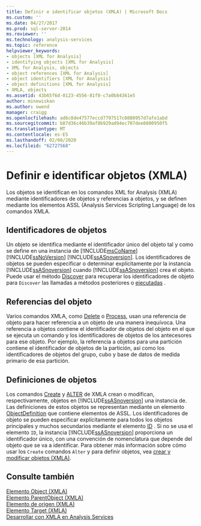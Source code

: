 ```yaml
---
title: Definir e identificar objetos (XMLA) | Microsoft Docs
ms.custom: ''
ms.date: 04/27/2017
ms.prod: sql-server-2014
ms.reviewer: ''
ms.technology: analysis-services
ms.topic: reference
helpviewer_keywords:
- objects [XML for Analysis]
- identifying objects [XML for Analysis]
- XML for Analysis, objects
- object references [XML for Analysis]
- object identifiers [XML for Analysis]
- object definitions [XML for Analysis]
- XMLA, objects
ms.assetid: 43b65f6d-0123-4556-81f0-c7a0b84361e5
author: minewiskan
ms.author: owend
manager: craigg
ms.openlocfilehash: ad6c8de47577eccd7797517c8080957d7afe1abd
ms.sourcegitcommit: b87d36c46b39af8b929ad94ec707dee8800950f5
ms.translationtype: MT
ms.contentlocale: es-ES
ms.lasthandoff: 02/08/2020
ms.locfileid: "62727568"
---
```

# <a name="defining-and-identifying-objects-xmla"></a>Definir e identificar objetos (XMLA)
  Los objetos se identifican en los comandos XML for Analysis (XMLA) mediante identificadores de objetos y referencias a objetos, y se definen mediante los elementos ASSL (Analysis Services Scripting Language) de los comandos XMLA.  
  
## <a name="object-identifiers"></a>Identificadores de objetos  
 Un objeto se identifica mediante el identificador único del objeto tal y como se define en una instancia de [!INCLUDE[msCoName](../../includes/msconame-md.md)] [!INCLUDE[ssNoVersion](../../includes/ssnoversion-md.md)] [!INCLUDE[ssASnoversion](../../includes/ssasnoversion-md.md)]. Los identificadores de objetos se pueden especificar o determinar explícitamente por la instancia [!INCLUDE[ssASnoversion](../../includes/ssasnoversion-md.md)] cuando [!INCLUDE[ssASnoversion](../../includes/ssasnoversion-md.md)] crea el objeto. Puede usar el método [Discover](https://docs.microsoft.com/bi-reference/xmla/xml-elements-methods-discover) para recuperar los identificadores de objeto para `Discover` las llamadas a métodos posteriores o [ejecutadas](https://docs.microsoft.com/bi-reference/xmla/xml-elements-methods-execute) .  
  
## <a name="object-references"></a>Referencias del objeto  
 Varios comandos XMLA, como [Delete](https://docs.microsoft.com/bi-reference/xmla/xml-elements-commands/delete-element-xmla) o [Process](https://docs.microsoft.com/bi-reference/xmla/xml-elements-commands/process-element-xmla), usan una referencia de objeto para hacer referencia a un objeto de una manera inequívoca. Una referencia a objetos contiene el identificador de objetos del objeto en el que se ejecuta un comando y los identificadores de objetos de los antecesores para ese objeto. Por ejemplo, la referencia a objetos para una partición contiene el identificador de objetos de la partición, así como los identificadores de objetos del grupo, cubo y base de datos de medida primario de esa partición.  
  
## <a name="object-definitions"></a>Definiciones de objetos  
 Los comandos [Create](https://docs.microsoft.com/bi-reference/xmla/xml-elements-commands/create-element-xmla) y [ALTER](https://docs.microsoft.com/bi-reference/xmla/xml-elements-commands/alter-element-xmla) de XMLA crean o modifican, respectivamente, objetos en [!INCLUDE[ssASnoversion](../../includes/ssasnoversion-md.md)] una instancia de. Las definiciones de estos objetos se representan mediante un elemento [ObjectDefinition](https://docs.microsoft.com/bi-reference/xmla/xml-elements-properties/objectdefinition-element-xmla) que contiene elementos de ASSL. Los identificadores de objeto se pueden especificar explícitamente para todos los objetos principales y muchos secundarios mediante el elemento [ID](https://docs.microsoft.com/bi-reference/xmla/xml-elements-properties/id-element-xmla) . Si no se usa el elemento `ID`, la instancia [!INCLUDE[ssASnoversion](../../includes/ssasnoversion-md.md)] proporciona un identificador único, con una convención de nomenclatura que depende del objeto que se va a identificar. Para obtener más información sobre cómo usar los `Create` comandos `Alter` y para definir objetos, vea [crear y modificar objetos &#40;XMLA&#41;](https://docs.microsoft.com/bi-reference/xmla/xml-elements-objects).  
  
## <a name="see-also"></a>Consulte también  
 [Elemento Object &#40;XMLA&#41;](https://docs.microsoft.com/bi-reference/xmla/xml-elements-properties/object-element-xmla)   
 [Elemento ParentObject &#40;XMLA&#41;](https://docs.microsoft.com/bi-reference/xmla/xml-elements-properties/object-element-xmla)   
 [Elemento de origen &#40;XMLA&#41;](https://docs.microsoft.com/bi-reference/xmla/xml-elements-properties/source-element-xmla)   
 [Elemento Target &#40;XMLA&#41;](https://docs.microsoft.com/bi-reference/xmla/xml-elements-properties/target-element-xmla)   
 [Desarrollar con XMLA en Analysis Services](developing-with-xmla-in-analysis-services.md)  
  
  
